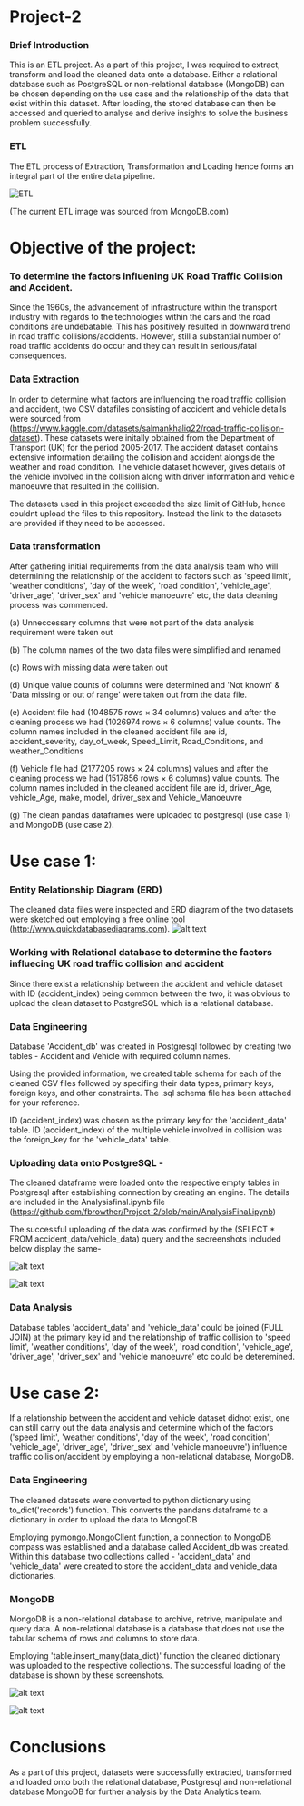 # Project-2

### Brief Introduction
This is an ETL project. As a part of this project, I was required to extract, transform and load the cleaned data onto a database. Either a relational database such as PostgreSQL or non-relational database (MongoDB) can be chosen depending on the use case and the relationship of the data that exist within this dataset. After loading, the stored database can then be accessed and queried to analyse and derive insights to solve the business problem successfully. 

### ETL
The ETL process of Extraction, Transformation and Loading hence forms an integral part of the entire data pipeline.

![ETL](https://webassets.mongodb.com/_com_assets/cms/ETL_Visual-sa656kl6df.png)

(The current ETL image was sourced from MongoDB.com)



# Objective of the project: 
### To determine the factors influening UK Road Traffic Collision and Accident. 
Since the 1960s, the advancement of infrastructure within the transport industry with regards to the technologies within the cars and the road conditions are undebatable. This has positively resulted in downward trend in road traffic collisions/accidents. However, still a substantial number of road traffic accidents do occur and they can result in serious/fatal consequences. 

### Data Extraction
In order to determine what factors are influencing the road traffic collision and accident, two CSV datafiles consisting of accident and vehicle details were sourced from (https://www.kaggle.com/datasets/salmankhaliq22/road-traffic-collision-dataset). These datasets were initally obtained from the Department of Transport (UK) for the period 2005-2017.  The accident dataset contains extensive information detailing the collision and accident alongside the weather and road condition. The vehicle dataset however, gives details of the vehicle involved in the collision along with driver information and vehicle manoeuvre that resulted in the collision.

The datasets used in this project exceeded the size limit of GitHub, hence couldnt upload the files to this repository. Instead the link to the datasets are provided if they need to be accessed.

### Data transformation
After gathering initial requirements from the data analysis team who will determining the relationship of the accident to factors such as 'speed limit', 'weather conditions', 'day of the week', 'road condition', 'vehicle_age', 'driver_age', 'driver_sex' and 'vehicle manoeuvre' etc, the data cleaning process was commenced.

   (a) Unneccessary columns that were not part of the data analysis requirement were taken out
   
   (b) The column names of the two data files were simplified and renamed 
   
   (c) Rows with missing data were taken out
   
   (d) Unique value counts of columns were determined and 'Not known' & 'Data missing or out of range' were taken out from the data file.
   
   (e) Accident file had (1048575 rows × 34 columns) values and after the cleaning process we had (1026974 rows × 6 columns) value counts.
       The column names included in the cleaned accident file are id, accident_severity, day_of_week, Speed_Limit, Road_Conditions, and weather_Conditions
       
   (f) Vehicle file had (2177205 rows × 24 columns) values and after the cleaning process we had (1517856 rows × 6 columns) value counts.
       The column names included in the cleaned accident file are id, driver_Age, vehicle_Age, make, model, driver_sex and Vehicle_Manoeuvre
       
   (g) The clean pandas dataframes were uploaded to postgresql (use case 1) and MongoDB (use case 2).
   

# Use case 1: 
### Entity Relationship Diagram (ERD)
The cleaned data files were inspected and ERD diagram of the two datasets were sketched out employing a free online tool (http://www.quickdatabasediagrams.com). 
![alt text](https://github.com/fbrowther/Project-2/blob/main/ERD%20diagram.png)

### Working with Relational database to determine the factors influecing UK road traffic collision and accident
Since there exist a relationship between the accident and vehicle dataset with ID (accident_index) being common between the two, it was obvious to upload 
the clean dataset to PostgreSQL which is a relational database. 

### Data Engineering 
Database 'Accident_db' was created in Postgresql followed by creating two tables - Accident and Vehicle with required column names. 

Using the provided information, we created table schema for each of the cleaned CSV files followed by specifing their data types, primary keys, foreign keys, and other constraints. The .sql schema file has been attached for your reference. 

ID (accident_index) was chosen as the primary key for the 'accident_data' table. 
ID (accident_index) of the multiple vehicle involved in collision was the foreign_key for the 'vehicle_data' table.


### Uploading data onto PostgreSQL - 
The cleaned dataframe were loaded onto the respective empty tables in Postgresql after establishing connection by creating an engine. The details are included in the Analysisfinal.ipynb file (https://github.com/fbrowther/Project-2/blob/main/AnalysisFinal.ipynb) 

The successful uploading of the data was confirmed by the (SELECT * FROM accident_data/vehicle_data) query and the secreenshots included below display the same-

![alt text](https://github.com/fbrowther/Project-2/blob/main/Postgresql%20/accident_data.png)

![alt text](https://github.com/fbrowther/Project-2/blob/main/Postgresql%20/vehicle_data.png)

### Data Analysis
Database tables 'accident_data' and 'vehicle_data' could be joined (FULL JOIN) at the primary key id and the relationship of traffic collision to 'speed limit', 'weather conditions', 'day of the week', 'road condition', 'vehicle_age', 'driver_age', 'driver_sex' and 'vehicle manoeuvre' etc could be deteremined.

# Use case 2: 
If a relationship between the accident and vehicle dataset didnot exist, one can still carry out the data analysis and determine which of the factors ('speed limit', 'weather conditions', 'day of the week', 'road condition', 'vehicle_age', 'driver_age', 'driver_sex' and 'vehicle manoeuvre') influence traffic collision/accident by employing a non-relational database, MongoDB.

### Data Engineering 
The cleaned datasets were converted to python dictionary using to_dict('records') function. This converts the pandans dataframe to a dictionary in order to upload the data to MongoDB

Employing pymongo.MongoClient function, a connection to MongoDB compass was established and a database called Accident_db was created. Within this database two collections called - 'accident_data' and 'vehicle_data' were created to store the accident_data and vehicle_data dictionaries.

### MongoDB
MongoDB is a non-relational database to archive, retrive, manipulate and query data. A non-relational database is a database that does not use the tabular schema of rows and columns to store data. 

Employing 'table.insert_many(data_dict)' function the cleaned dictionary was uploaded to the respective collections. The successful loading of the database is shown by these screenshots.


![alt text](https://github.com/fbrowther/Project-2/blob/main/Mongodb/accident_data.png)

![alt text](https://github.com/fbrowther/Project-2/blob/main/Mongodb/vehicle_data.png)

# Conclusions
As a part of this project, datasets were successfully extracted, transformed and loaded onto both the relational database, Postgresql and non-relational database MongoDB for further analysis by the Data Analytics team. 



